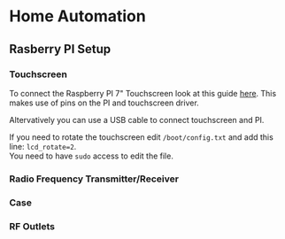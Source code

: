 Home Automation
===============

Rasberry PI Setup
-----------------

### Touchscreen
To connect the Raspberry PI 7" Touchscreen look at this guide [here](https://thepihut.com/blogs/raspberry-pi-tutorials/45295044-raspberry-pi-7-touch-screen-assembly-guide).
This makes use of pins on the PI and touchscreen driver.

Altervatively you can use a USB cable to connect touchscreen and PI.

If you need to rotate the touchscreen edit `/boot/config.txt` and add this line: `lcd_rotate=2`.   
You need to have `sudo` access to edit the file.

### Radio Frequency Transmitter/Receiver

### Case

### RF Outlets
